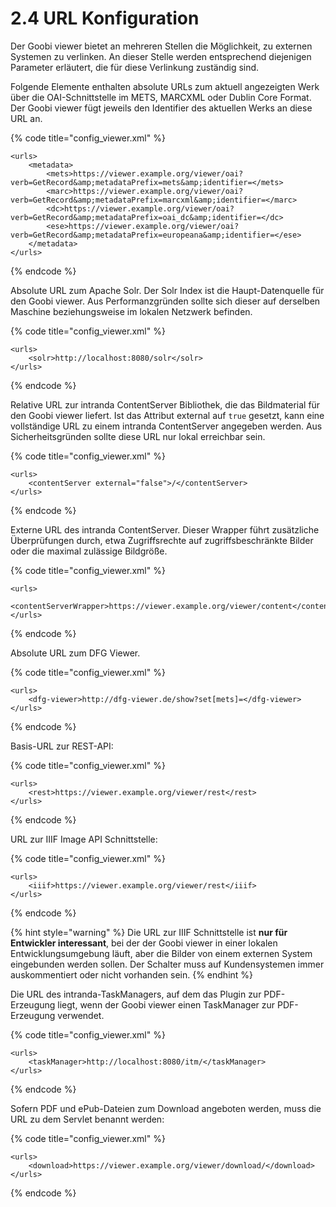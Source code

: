 # 2.4 URL Konfiguration

Der Goobi viewer bietet an mehreren Stellen die Möglichkeit, zu externen Systemen zu verlinken. An dieser Stelle werden entsprechend diejenigen Parameter erläutert, die für diese Verlinkung zuständig sind.

Folgende Elemente enthalten absolute URLs zum aktuell angezeigten Werk über die OAI-Schnittstelle im METS, MARCXML oder Dublin Core Format. Der Goobi viewer fügt jeweils den Identifier des aktuellen Werks an diese URL an.

{% code title="config\_viewer.xml" %}
```markup
<urls>
    <metadata>
        <mets>https://viewer.example.org/viewer/oai?verb=GetRecord&amp;metadataPrefix=mets&amp;identifier=</mets>
        <marc>https://viewer.example.org/viewer/oai?verb=GetRecord&amp;metadataPrefix=marcxml&amp;identifier=</marc>
        <dc>https://viewer.example.org/viewer/oai?verb=GetRecord&amp;metadataPrefix=oai_dc&amp;identifier=</dc>
        <ese>https://viewer.example.org/viewer/oai?verb=GetRecord&amp;metadataPrefix=europeana&amp;identifier=</ese>
    </metadata>
</urls>
```
{% endcode %}

Absolute URL zum Apache Solr. Der Solr Index ist die Haupt-Datenquelle für den Goobi viewer. Aus Performanzgründen sollte sich dieser auf derselben Maschine beziehungsweise im lokalen Netzwerk befinden.

{% code title="config\_viewer.xml" %}
```markup
<urls>
    <solr>http://localhost:8080/solr</solr>
</urls>
```
{% endcode %}

Relative URL zur intranda ContentServer Bibliothek, die das Bildmaterial für den Goobi viewer liefert. Ist das Attribut external auf `true` gesetzt, kann eine vollständige URL zu einem intranda ContentServer angegeben werden. Aus Sicherheitsgründen sollte diese URL nur lokal erreichbar sein.

{% code title="config\_viewer.xml" %}
```markup
<urls>
    <contentServer external="false">/</contentServer>
</urls>
```
{% endcode %}

Externe URL des intranda ContentServer. Dieser Wrapper führt zusätzliche Überprüfungen durch, etwa Zugriffsrechte auf zugriffsbeschränkte Bilder oder die maximal zulässige Bildgröße.

{% code title="config\_viewer.xml" %}
```markup
<urls>
    <contentServerWrapper>https://viewer.example.org/viewer/content</contentServerWrapper>
</urls>
```
{% endcode %}

Absolute URL zum DFG Viewer.

{% code title="config\_viewer.xml" %}
```markup
<urls>
    <dfg-viewer>http://dfg-viewer.de/show?set[mets]=</dfg-viewer>
</urls>
```
{% endcode %}

Basis-URL zur REST-API:

{% code title="config\_viewer.xml" %}
```markup
<urls>
    <rest>https://viewer.example.org/viewer/rest</rest>
</urls>
```
{% endcode %}

URL zur IIIF Image API Schnittstelle:

{% code title="config\_viewer.xml" %}
```markup
<urls>
    <iiif>https://viewer.example.org/viewer/rest</iiif>
</urls>
```
{% endcode %}

{% hint style="warning" %}
Die URL zur IIIF Schnittstelle ist **nur für Entwickler interessant**, bei der der Goobi viewer in einer lokalen Entwicklungsumgebung läuft, aber die Bilder von einem externen System eingebunden werden sollen. Der Schalter muss auf Kundensystemen immer auskommentiert oder nicht vorhanden sein.
{% endhint %}

Die URL des intranda-TaskManagers, auf dem das Plugin zur PDF-Erzeugung liegt, wenn der Goobi viewer einen TaskManager zur PDF-Erzeugung verwendet. 

{% code title="config\_viewer.xml" %}
```markup
<urls>
    <taskManager>http://localhost:8080/itm/</taskManager>
</urls>
```
{% endcode %}

Sofern PDF und ePub-Dateien zum Download angeboten werden, muss die URL zu dem Servlet benannt werden:

{% code title="config\_viewer.xml" %}
```markup
<urls>
    <download>https://viewer.example.org/viewer/download/</download>
</urls>
```
{% endcode %}


